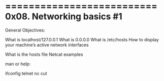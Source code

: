 ==========================
0x08. Networking basics #1
==========================

General Objectives:

What is localhost/127.0.0.1
What is 0.0.0.0
What is /etc/hosts
How to display your machine’s active network interfaces

What is the hosts file
Netcat examples

man or help:

ifconfig
telnet
nc
cut
